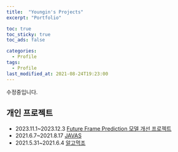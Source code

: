 ```yaml
---
title:  "Youngin's Projects"
excerpt: "Portfolio"

toc: true
toc_sticky: true
toc_ads: false

categories:
  - Profile
tags:
  - Profile
last_modified_at: 2021-08-24T19:23:00
---
```


수정중입니다.

## 개인 프로젝트
* 2023.11.1~2023.12.3 [Future Frame Prediction 모델 개선 프로젝트](/project/project-03-ffp/)
* 2021.6.7~2021.8.17 [JAVAS](/project/project-02-javas)
* 2021.5.31~2021.6.4 [알고먹조](/project/project-01-algomukjo)
